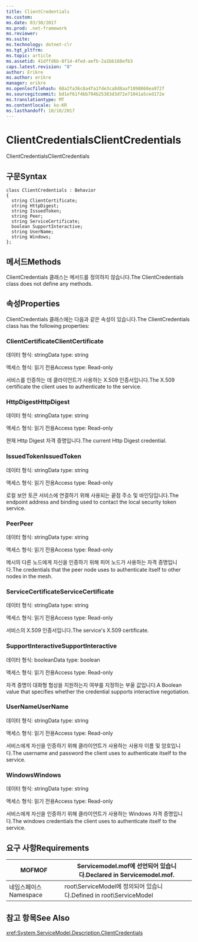 ```yaml
---
title: ClientCredentials
ms.custom: 
ms.date: 03/30/2017
ms.prod: .net-framework
ms.reviewer: 
ms.suite: 
ms.technology: dotnet-clr
ms.tgt_pltfrm: 
ms.topic: article
ms.assetid: 41dffd6b-8f14-4fed-aefb-2a1bb168efb3
caps.latest.revision: "8"
author: Erikre
ms.author: erikre
manager: erikre
ms.openlocfilehash: 68a2fa36c8a4fa1fde3ca8d8aaf1898060ea972f
ms.sourcegitcommit: bd1ef61f4bb794b25383d3d72e71041a5ced172e
ms.translationtype: MT
ms.contentlocale: ko-KR
ms.lasthandoff: 10/18/2017
---
```

# <a name="clientcredentials"></a><span data-ttu-id="01d70-102">ClientCredentials</span><span class="sxs-lookup"><span data-stu-id="01d70-102">ClientCredentials</span></span>
<span data-ttu-id="01d70-103">ClientCredentials</span><span class="sxs-lookup"><span data-stu-id="01d70-103">ClientCredentials</span></span>  
  
## <a name="syntax"></a><span data-ttu-id="01d70-104">구문</span><span class="sxs-lookup"><span data-stu-id="01d70-104">Syntax</span></span>  
  
```  
class ClientCredentials : Behavior  
{  
  string ClientCertificate;  
  string HttpDigest;  
  string IssuedToken;  
  string Peer;  
  string ServiceCertificate;  
  boolean SupportInteractive;  
  string UserName;  
  string Windows;  
};  
```  
  
## <a name="methods"></a><span data-ttu-id="01d70-105">메서드</span><span class="sxs-lookup"><span data-stu-id="01d70-105">Methods</span></span>  
 <span data-ttu-id="01d70-106">ClientCredentials 클래스는 메서드를 정의하지 않습니다.</span><span class="sxs-lookup"><span data-stu-id="01d70-106">The ClientCredentials class does not define any methods.</span></span>  
  
## <a name="properties"></a><span data-ttu-id="01d70-107">속성</span><span class="sxs-lookup"><span data-stu-id="01d70-107">Properties</span></span>  
 <span data-ttu-id="01d70-108">ClientCredentials 클래스에는 다음과 같은 속성이 있습니다.</span><span class="sxs-lookup"><span data-stu-id="01d70-108">The ClientCredentials class has the following properties:</span></span>  
  
### <a name="clientcertificate"></a><span data-ttu-id="01d70-109">ClientCertificate</span><span class="sxs-lookup"><span data-stu-id="01d70-109">ClientCertificate</span></span>  
 <span data-ttu-id="01d70-110">데이터 형식: string</span><span class="sxs-lookup"><span data-stu-id="01d70-110">Data type: string</span></span>  
  
 <span data-ttu-id="01d70-111">액세스 형식: 읽기 전용</span><span class="sxs-lookup"><span data-stu-id="01d70-111">Access type: Read-only</span></span>  
  
 <span data-ttu-id="01d70-112">서비스를 인증하는 데 클라이언트가 사용하는 X.509 인증서입니다.</span><span class="sxs-lookup"><span data-stu-id="01d70-112">The X.509 certificate the client uses to authenticate to the service.</span></span>  
  
### <a name="httpdigest"></a><span data-ttu-id="01d70-113">HttpDigest</span><span class="sxs-lookup"><span data-stu-id="01d70-113">HttpDigest</span></span>  
 <span data-ttu-id="01d70-114">데이터 형식: string</span><span class="sxs-lookup"><span data-stu-id="01d70-114">Data type: string</span></span>  
  
 <span data-ttu-id="01d70-115">액세스 형식: 읽기 전용</span><span class="sxs-lookup"><span data-stu-id="01d70-115">Access type: Read-only</span></span>  
  
 <span data-ttu-id="01d70-116">현재 Http Digest 자격 증명입니다.</span><span class="sxs-lookup"><span data-stu-id="01d70-116">The current Http Digest credential.</span></span>  
  
### <a name="issuedtoken"></a><span data-ttu-id="01d70-117">IssuedToken</span><span class="sxs-lookup"><span data-stu-id="01d70-117">IssuedToken</span></span>  
 <span data-ttu-id="01d70-118">데이터 형식: string</span><span class="sxs-lookup"><span data-stu-id="01d70-118">Data type: string</span></span>  
  
 <span data-ttu-id="01d70-119">액세스 형식: 읽기 전용</span><span class="sxs-lookup"><span data-stu-id="01d70-119">Access type: Read-only</span></span>  
  
 <span data-ttu-id="01d70-120">로컬 보안 토큰 서비스에 연결하기 위해 사용되는 끝점 주소 및 바인딩입니다.</span><span class="sxs-lookup"><span data-stu-id="01d70-120">The endpoint address and binding used to contact the local security token service.</span></span>  
  
### <a name="peer"></a><span data-ttu-id="01d70-121">Peer</span><span class="sxs-lookup"><span data-stu-id="01d70-121">Peer</span></span>  
 <span data-ttu-id="01d70-122">데이터 형식: string</span><span class="sxs-lookup"><span data-stu-id="01d70-122">Data type: string</span></span>  
  
 <span data-ttu-id="01d70-123">액세스 형식: 읽기 전용</span><span class="sxs-lookup"><span data-stu-id="01d70-123">Access type: Read-only</span></span>  
  
 <span data-ttu-id="01d70-124">메시의 다른 노드에게 자신을 인증하기 위해 피어 노드가 사용하는 자격 증명입니다.</span><span class="sxs-lookup"><span data-stu-id="01d70-124">The credentials that the peer node uses to authenticate itself to other nodes in the mesh.</span></span>  
  
### <a name="servicecertificate"></a><span data-ttu-id="01d70-125">ServiceCertificate</span><span class="sxs-lookup"><span data-stu-id="01d70-125">ServiceCertificate</span></span>  
 <span data-ttu-id="01d70-126">데이터 형식: string</span><span class="sxs-lookup"><span data-stu-id="01d70-126">Data type: string</span></span>  
  
 <span data-ttu-id="01d70-127">액세스 형식: 읽기 전용</span><span class="sxs-lookup"><span data-stu-id="01d70-127">Access type: Read-only</span></span>  
  
 <span data-ttu-id="01d70-128">서비스의 X.509 인증서입니다.</span><span class="sxs-lookup"><span data-stu-id="01d70-128">The service's X.509 certificate.</span></span>  
  
### <a name="supportinteractive"></a><span data-ttu-id="01d70-129">SupportInteractive</span><span class="sxs-lookup"><span data-stu-id="01d70-129">SupportInteractive</span></span>  
 <span data-ttu-id="01d70-130">데이터 형식: boolean</span><span class="sxs-lookup"><span data-stu-id="01d70-130">Data type: boolean</span></span>  
  
 <span data-ttu-id="01d70-131">액세스 형식: 읽기 전용</span><span class="sxs-lookup"><span data-stu-id="01d70-131">Access type: Read-only</span></span>  
  
 <span data-ttu-id="01d70-132">자격 증명이 대화형 협상을 지원하는지 여부를 지정하는 부울 값입니다.</span><span class="sxs-lookup"><span data-stu-id="01d70-132">A Boolean value that specifies whether the credential supports interactive negotiation.</span></span>  
  
### <a name="username"></a><span data-ttu-id="01d70-133">UserName</span><span class="sxs-lookup"><span data-stu-id="01d70-133">UserName</span></span>  
 <span data-ttu-id="01d70-134">데이터 형식: string</span><span class="sxs-lookup"><span data-stu-id="01d70-134">Data type: string</span></span>  
  
 <span data-ttu-id="01d70-135">액세스 형식: 읽기 전용</span><span class="sxs-lookup"><span data-stu-id="01d70-135">Access type: Read-only</span></span>  
  
 <span data-ttu-id="01d70-136">서비스에게 자신을 인증하기 위해 클라이언트가 사용하는 사용자 이름 및 암호입니다.</span><span class="sxs-lookup"><span data-stu-id="01d70-136">The username and password the client uses to authenticate itself to the service.</span></span>  
  
### <a name="windows"></a><span data-ttu-id="01d70-137">Windows</span><span class="sxs-lookup"><span data-stu-id="01d70-137">Windows</span></span>  
 <span data-ttu-id="01d70-138">데이터 형식: string</span><span class="sxs-lookup"><span data-stu-id="01d70-138">Data type: string</span></span>  
  
 <span data-ttu-id="01d70-139">액세스 형식: 읽기 전용</span><span class="sxs-lookup"><span data-stu-id="01d70-139">Access type: Read-only</span></span>  
  
 <span data-ttu-id="01d70-140">서비스에게 자신을 인증하기 위해 클라이언트가 사용하는 Windows 자격 증명입니다.</span><span class="sxs-lookup"><span data-stu-id="01d70-140">The windows credentials the client uses to authenticate itself to the service.</span></span>  
  
## <a name="requirements"></a><span data-ttu-id="01d70-141">요구 사항</span><span class="sxs-lookup"><span data-stu-id="01d70-141">Requirements</span></span>  
  
|<span data-ttu-id="01d70-142">MOF</span><span class="sxs-lookup"><span data-stu-id="01d70-142">MOF</span></span>|<span data-ttu-id="01d70-143">Servicemodel.mof에 선언되어 있습니다.</span><span class="sxs-lookup"><span data-stu-id="01d70-143">Declared in Servicemodel.mof.</span></span>|  
|---------|-----------------------------------|  
|<span data-ttu-id="01d70-144">네임스페이스</span><span class="sxs-lookup"><span data-stu-id="01d70-144">Namespace</span></span>|<span data-ttu-id="01d70-145">root\ServiceModel에 정의되어 있습니다.</span><span class="sxs-lookup"><span data-stu-id="01d70-145">Defined in root\ServiceModel</span></span>|  
  
## <a name="see-also"></a><span data-ttu-id="01d70-146">참고 항목</span><span class="sxs-lookup"><span data-stu-id="01d70-146">See Also</span></span>  
 <xref:System.ServiceModel.Description.ClientCredentials>
